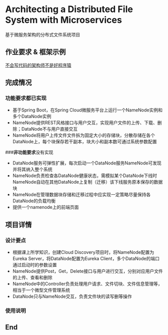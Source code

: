 # Architecting a Distributed File System with Microservices

基于微服务架构的分布式文件系统项目

## 作业要求 & 框架示例

[不会写代码的架构师不是好程序猿](https://blog.aosabook.cc/)

## 完成情况

### **功能要求**都已实现

- 基于Spring Boot，在Spring Cloud微服务平台上运行一个NameNode实例和多个DataNode实例
- NameNode提供REST风格接口与用户交互，实现用户文件的上传、下载、删除；DataNode不与用户直接交互
- NameNode将用户上传文件文件拆为固定大小的存储块，分散存储在各个DataNode上，每个块保存若干副本，块大小和副本数可通过系统参数配置 

###**非功能要求**没有实现

- DataNode服务可弹性扩展，每次启动一个DataNode服务NameNode可发现并将其纳入整个系统
- NameNode负责检查各DataNode健康状态，需模拟某个DataNode下线时NameNode自动在其他DataNode上复制（迁移）该下线服务原本保存的数据块
- NameNode在管理数据块存储和迁移过程中应实现一定策略尽量保持各DataNode的负载均衡
- 提供一个namenode上的前端页面

## 项目详情

### 设计要点

* 根据课上所学知识，创建Cloud Discovery项目时，将NameNode配置为Eureka Server，将DataNode配置为Eureka Client，多个DataNode的端口通过启动时的参数设置
* NameNode提供Post，Get，Delete接口与用户进行交互，分别对应用户文件的上传、查看和删除
* NameNode中的Controller负责处理用户请求、文件切块、文件信息管理等，相当于一个微型文件管理系统
* DataNode只与NameNode交互，负责文件块的读写删等操作

### 使用说明



## End